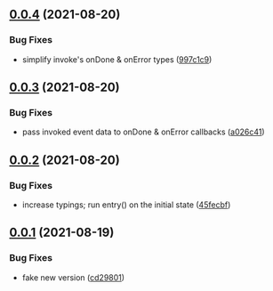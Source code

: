 ## [0.0.4](https://github.com/cicerchie/fsm/compare/v0.0.3...v0.0.4) (2021-08-20)


### Bug Fixes

* simplify invoke's onDone & onError types ([997c1c9](https://github.com/cicerchie/fsm/commit/997c1c98cf938aef9a9961f7b73471b19e2347e1))

## [0.0.3](https://github.com/cicerchie/fsm/compare/v0.0.2...v0.0.3) (2021-08-20)


### Bug Fixes

* pass invoked event data to onDone & onError callbacks ([a026c41](https://github.com/cicerchie/fsm/commit/a026c414a1dff12eefb2335e49b8b365c97bf548))

## [0.0.2](https://github.com/cicerchie/fsm/compare/v0.0.1...v0.0.2) (2021-08-20)


### Bug Fixes

* increase typings; run entry() on the initial state ([45fecbf](https://github.com/cicerchie/fsm/commit/45fecbf18a7b444458ec0a0e89c9aace06792ded))

## [0.0.1](https://github.com/cicerchie/fsm/compare/v0.0.0...v0.0.1) (2021-08-19)


### Bug Fixes

* fake new version ([cd29801](https://github.com/cicerchie/fsm/commit/cd298014d36ca0c8382e4b28cdaf05109efde507))
